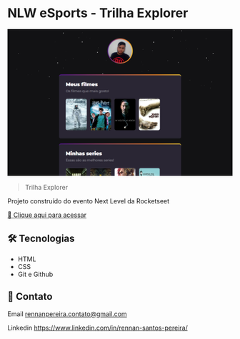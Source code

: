 # NLW eSports  - Trilha Explorer

![preview](./github/preview.png)

>Trilha Explorer

Projeto construído do evento Next Level da Rocketseet

[🔗 Clique aqui para acessar](https://rennanpereira.github.io/nlw-esports-explorer/)

## 🛠 Tecnologias

- HTML
- CSS
- Git e Github

## 💜 Contato

Email
rennanpereira.contato@gmail.com

Linkedin
https://www.linkedin.com/in/rennan-santos-pereira/